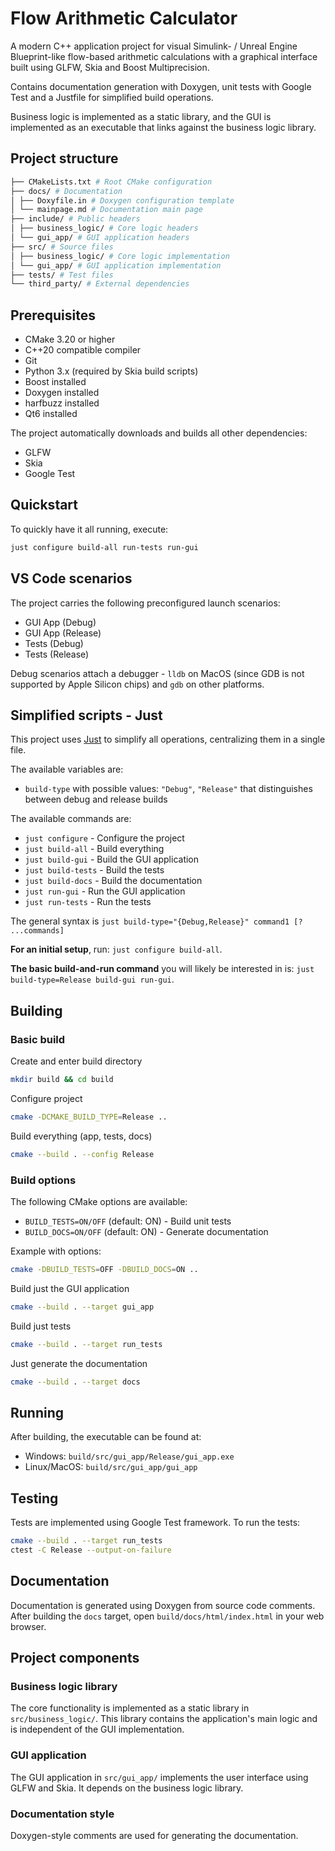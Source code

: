 # Flow Arithmetic Calculator

A modern C++ application project for visual Simulink- / Unreal Engine Blueprint-like flow-based arithmetic calculations with a graphical interface built using GLFW, Skia and Boost Multiprecision.

Contains documentation generation with Doxygen, unit tests with Google Test and a Justfile for simplified build operations.

Business logic is implemented as a static library, and the GUI is implemented as an executable that links against the business logic library.

## Project structure

```bash
├── CMakeLists.txt # Root CMake configuration
├── docs/ # Documentation
│ ├── Doxyfile.in # Doxygen configuration template
│ └── mainpage.md # Documentation main page
├── include/ # Public headers
│ ├── business_logic/ # Core logic headers
│ └── gui_app/ # GUI application headers
├── src/ # Source files
│ ├── business_logic/ # Core logic implementation
│ └── gui_app/ # GUI application implementation
├── tests/ # Test files
└── third_party/ # External dependencies
```

## Prerequisites

- CMake 3.20 or higher
- C++20 compatible compiler
- Git
- Python 3.x (required by Skia build scripts)
- Boost installed
- Doxygen installed
- harfbuzz installed
- Qt6 installed

The project automatically downloads and builds all other dependencies:

- GLFW
- Skia
- Google Test

## Quickstart

To quickly have it all running, execute:

```bash
just configure build-all run-tests run-gui
```

## VS Code scenarios

The project carries the following preconfigured launch scenarios:

- GUI App (Debug)
- GUI App (Release)
- Tests (Debug)
- Tests (Release)

Debug scenarios attach a debugger - `lldb` on MacOS (since GDB is not supported by Apple Silicon chips) and `gdb` on other platforms.

## Simplified scripts - Just

This project uses [Just](https://github.com/casey/just) to simplify all operations, centralizing them in a single file.

The available variables are:

- `build-type` with possible values: `"Debug"`, `"Release"` that distinguishes between debug and release builds

The available commands are:

- `just configure` - Configure the project
- `just build-all` - Build everything
- `just build-gui` - Build the GUI application
- `just build-tests` - Build the tests
- `just build-docs` - Build the documentation
- `just run-gui` - Run the GUI application
- `just run-tests` - Run the tests

The general syntax is `just build-type="{Debug,Release}" command1 [? ...commands]`

**For an initial setup**, run: `just configure build-all`.

**The basic build-and-run command** you will likely be interested in is: `just build-type=Release build-gui run-gui`.

## Building

### Basic build

Create and enter build directory

```bash
mkdir build && cd build
```

Configure project

```bash
cmake -DCMAKE_BUILD_TYPE=Release ..
```

Build everything (app, tests, docs)

```bash
cmake --build . --config Release
```

### Build options

The following CMake options are available:

- `BUILD_TESTS=ON/OFF` (default: ON) - Build unit tests
- `BUILD_DOCS=ON/OFF` (default: ON) - Generate documentation

Example with options:

```bash
cmake -DBUILD_TESTS=OFF -DBUILD_DOCS=ON ..
```

Build just the GUI application

```bash
cmake --build . --target gui_app
```

Build just tests

```bash
cmake --build . --target run_tests
```

Just generate the documentation

```bash
cmake --build . --target docs
```

## Running

After building, the executable can be found at:

- Windows: `build/src/gui_app/Release/gui_app.exe`
- Linux/MacOS: `build/src/gui_app/gui_app`

## Testing

Tests are implemented using Google Test framework. To run the tests:

```bash
cmake --build . --target run_tests
ctest -C Release --output-on-failure
```

## Documentation

Documentation is generated using Doxygen from source code comments. After building the `docs` target, open `build/docs/html/index.html` in your web browser.

## Project components

### Business logic library

The core functionality is implemented as a static library in `src/business_logic/`. This library contains the application's main logic and is independent of the GUI implementation.

### GUI application

The GUI application in `src/gui_app/` implements the user interface using GLFW and Skia. It depends on the business logic library.

### Documentation style

Doxygen-style comments are used for generating the documentation.
